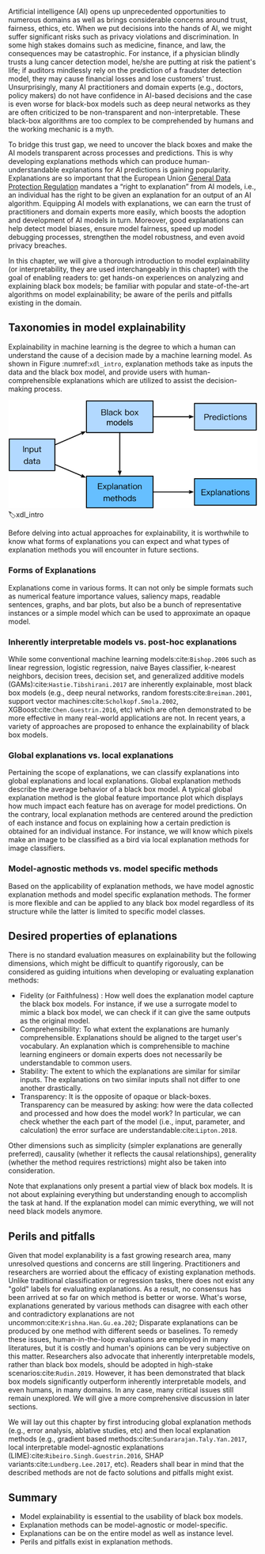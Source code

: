Artificial intelligence (AI) opens up unprecedented opportunities to numerous domains as well as brings considerable concerns around trust, fairness, ethics, etc. When we put decisions into the hands of AI, we might suffer significant risks such as privacy violations and discrimination. In some high stakes domains such as medicine, finance, and law, the consequences may be catastrophic. For instance, if a physician blindly trusts a lung cancer detection model, he/she are putting at risk the patient's life; if auditors mindlessly rely on the prediction of a fraudster detection model, they may cause financial losses and lose customers' trust. Unsurprisingly, many AI practitioners and domain experts (e.g., doctors, policy makers) do not have confidence in AI-based decisions and the case is even worse for black-box models such as deep neural networks as they are often criticized to be non-transparent and non-interpretable. These black-box algorithms are too complex to be comprehended by humans and the working mechanic is a myth.

To bridge this trust gap, we need to uncover the black boxes and make the AI models transparent across processes and predictions. This is why developing explanations methods which can produce human-understandable explanations for AI predictions is gaining popularity. Explanations are so important that the European Union [General Data Protection Regulation](https://en.wikipedia.org/wiki/General_Data_Protection_Regulation) mandates a “right to explanation” from AI models, i.e., an individual has the right to be given an explanation for an output of an AI algorithm. Equipping AI models with explanations, we can earn the trust of practitioners and domain experts more easily, which boosts the adoption and development of AI models in turn. Moreover, good explanations can help detect model biases, ensure model fairness, speed up model debugging processes, strengthen the model robustness, and even avoid privacy breaches.

In this chapter, we will give a thorough introduction to model explainability (or interpretability, they are used interchangeably in this chapter) with the goal of enabling readers to: get hands-on experiences on analyzing and explaining black box models; be familiar with popular and state-of-the-art algorithms on model explainability; be aware of the perils and pitfalls existing in the domain.

## Taxonomies in model explainability

Explainability in machine learning is the degree to which a human can understand the cause of a decision made by a machine learning model. As shown in Figure :numref:`xdl_intro`, explanation methods take as inputs the data and the black box model, and provide users with human-comprehensible explanations which are utilized to assist the decision-making process.

![Model explanability.](../img/xdl.svg)
:label:xdl_intro

Before delving into actual approaches for explainability,  it is worthwhile to know what forms of explanations you can expect and what types of explanation methods you will encounter in future sections.

### Forms of Explanations
Explanations come in various forms. It can not only be simple formats such as numerical feature importance values, saliency maps, readable sentences, graphs, and bar plots, but also be a bunch of representative instances or a simple model which can be used to approximate an opaque model.

### Inherently interpretable models vs. post-hoc explanations
While some conventional machine learning models:cite:`Bishop.2006` such as linear regression, logistic regression, naive Bayes classifier, k-nearest neighbors, decision trees, decision set, and generalized additive models (GAMs):cite:`Hastie.Tibshirani.2017` are inherently explainable, most black box models (e.g., deep neural networks, random forests:cite:`Breiman.2001`, support vector machines:cite:`Scholkopf.Smola.2002`, XGBoost:cite:`Chen.Guestrin.2016`, etc) which are often demonstrated to be more effective in many real-world applications are not. In recent years, a variety of approaches are proposed to enhance the explainability of black box models. 

### Global explanations vs. local explanations
Pertaining the scope of explanations, we can classify explanations into global explanations and local explanations. Global explanation methods describe the average behavior of a black box model. A typical global explanation method is the global feature importance plot which displays how much impact each feature has on average for model predictions. On the contrary, local explanation methods are centered around the prediction of each instance and focus on explaining how a certain prediction is obtained for an individual instance. For instance, we will know which pixels make an image to be classified as a bird via local explanation methods for image classifiers.

### Model-agnostic methods vs. model specific methods
Based on the applicability of explanation methods, we have model agnostic explanation methods and model specific explanation methods. The former is more flexible and can be applied to any black box model regardless of its structure while the latter is limited to specific model classes.


## Desired properties of eplanations 
There is no standard evaluation measures on explainability but the following dimensions, which might be difficult to quantify rigorously, can be considered as guiding intuitions when developing or evaluating explanation methods:
* Fidelity (or Faithfulness) : How well does the explanation model capture the black box models. For instance, if we use a surrogate model to mimic a black box model, we can check if it can give the same outputs as the original model.
* Comprehensibility: To what extent the explanations are humanly comprehensible. Explanations should be aligned to the target user's vocabulary. An  explanation which is comprehensible to machine learning engineers or domain experts does not necessarily be understandable to common users.
* Stability: The extent to which the explanations are similar for similar inputs. The explanations on two similar inputs shall not differ to one another drastically.
* Transparency: It is the opposite of opaque or black-boxes. Transparency can be measured by asking: how were the data collected and processed and how does the model work? In particular, we can check whether the each part of the model (i.e., input, parameter, and calculation) the error surface are understandable:cite:`Lipton.2018`.

Other dimensions such as simplicity (simpler explanations are generally preferred), causality (whether it reflects the causal relationships), generality (whether the method requires restrictions) might also be taken into consideration.

Note that explanations only present a partial view of black box models. It is not about explaining everything but understanding enough to accomplish the task at hand. If the explanation model can mimic everything, we will not need black models anymore.


## Perils and pitfalls

Given that model explanability is a fast growing research area, many unresolved questions and concerns are still lingering. Practitioners and researchers are worried about the efficacy of existing explanation methods. Unlike traditional classification or regression tasks, there does not exist any "gold" labels for evaluating explanations. As a result, no consensus has been arrived at so far on which method is better or worse. What's worse, explanations generated by various methods can disagree with each other and contradictory explanations are not uncommon:cite:`Krishna.Han.Gu.ea.202`; Disparate explanations can be produced by one method with different seeds or baselines. To remedy these issues, human-in-the-loop evaluations are employed in many literatures, but it is costly and human's opinions can be very subjective on this matter. Researchers also advocate that inherently interpretable models, rather than black box models, should be adopted in high-stake scenarios:cite:`Rudin.2019`. However, it has been demonstrated that black box models significantly outperform inherently interpretable models, and even humans, in many domains. In any case, many critical issues still remain unexplored. We will give a more comprehensive discussion in later sections.



We will lay out this chapter by first introducing global explanation methods (e.g., error analysis, ablative studies, etc) and then local explanation methods (e.g., gradient based methods:cite:`Sundararajan.Taly.Yan.2017`, local interpretable model-agnostic explanations (LIME):cite:`Ribeiro.Singh.Guestrin.2016`, SHAP variants:cite:`Lundberg.Lee.2017`, etc). Readers shall bear in mind that the described methods are not de facto solutions and pitfalls might exist.


## Summary

* Model explainability is essential to the usability of black box models.
* Explanation methods can be model-agnostic or model-specific.
* Explanations can be on the entire model as well as instance level.
* Perils and pitfalls exist in explanation methods.
